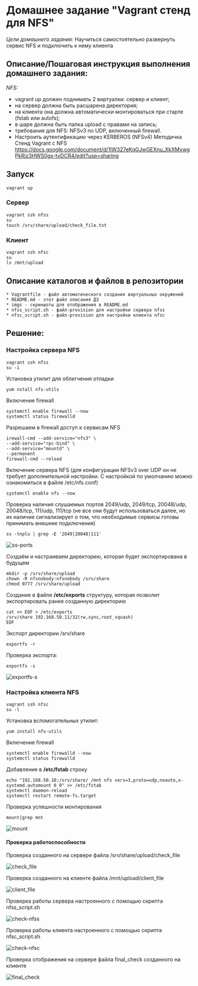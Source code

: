 # Домашнее задание "Vagrant стенд для NFS"

*Цели домашнего задания:*
Научиться самостоятельно развернуть сервис NFS и подключить к нему
клиента

## Описание/Пошаговая инструкция выполнения домашнего задания:

*NFS:*
* vagrant up должен поднимать 2 виртуалки: сервер и клиент;
* на сервер должна быть расшарена директория;
* на клиента она должна автоматически монтироваться при старте (fstab или autofs);
* в шаре должна быть папка upload с правами на запись;
* требования для NFS: NFSv3 по UDP, включенный firewall.
* Настроить аутентификацию через KERBEROS (NFSv4)
Методичка Стенд Vagrant с NFS https://docs.google.com/document/d/1lW327eKqGJwGEXnu_XkXMvwgPkRjz3HWS0gx-tvDCR4/edit?usp=sharing

## Запуск
```
vagrant up
```

### Сервер
```
vagrant ssh nfss
su
touch /srv/share/upload/check_file.txt
```

### Клиент
```
vagrant ssh nfsc
su
ls /mnt/upload
```

## Описание каталогов и файлов в репозитории

	* Vagrantfile - файл автоматического создания виртуальных окружений
	* README.md - этот файл описания ДЗ
	* imgs - скриншоты для отображения в README.md
	* nfss_script.sh - файл-provision для настройки сервера nfss
	* nfsc_script.sh - файл-provision для настройки клиента nfsc

## Решение:

### Настройка сервера NFS

```
vagrant ssh nfss
su -i
```

Установка утилит для облегчения отладки
```
yum nstall nfs-utils
```

Включение firewall
```
systemctl enable firewall --now
systemctl status firewalld
```

Разрешаем в firewall доступ к сервисам NFS
```
irewall-cmd --add-service="nfs3" \
--add-service="rpc-bind" \
--add-service="mountd" \
--permanent
firewall-cmd --reload
```

Включение сервера NFS (для конфигурации NFSv3 over UDP он не требует
дополнительной настройки. С настройкой по умолчанию можно ознакомиться 
в файле /etc/nfs.conf)

```
systemctl enable nfs --now
```

Проверка наличия слушаемых портов 2049/udp, 2049/tcp, 20048/udp,
20048/tcp, 111/udp, 111/tcp (не все они будут использоваться далее, но
их наличие сигнализирует о том, что необходимые сервисы готовы
принимать внешние подключения)

```
ss -tnplu | grep -E '2049|20048|111'
```

![ss-ports](imgs/ss-ports.png)

Cоздаём и настраиваем директорию, которая будет экспортирована в будущем

```
mkdir -p /srv/share/upload
chown -R nfsnobody:nfsnobody /srv/share
chmod 0777 /srv/share/upload
```

Создание в файле __/etc/exports__ структуру, которая позволит экспортировать ранее созданную директорию
```
cat << EOF > /etc/exports
/srv/share 192.168.50.11/32(rw,sync,root_squash)
EOF
```

Экспорт директории /srv/share
```
exportfs -r
```

Проверка экспорта:
```
exportfs -s
```

![exportfs-s](imgs/exportfs-s.png)

### Настройка клиента NFS

```
vagrant ssh nfsc
su -l
```

Установка вспомогательных утилит:
```
yum install nfs-utils
```

Включение firewall
```
systemctl enable firewalld --now
systemctl status firewalld
```

Добавление в __/etc/fstab__ строку
```
echo "192.168.50.10:/srv/share/ /mnt nfs vers=3,proto=udp,noauto,x-systemd.automount 0 0" >> /etc/fstab
systemctl daemon-reload
systemctl restart remote-fs.target
```

Проверка успешности монтирования
```
mount|grep mnt
```

![mount](imgs/mount.png)

#### Проверка работоспособности

Проверка созданного на сервере файла /srv/share/upload/check_file

![check_file](imgs/check_file.png)

Проверка созданного на клиенте файла /mnt/upload/client_file

![client_file](imgs/client_file.png)

Проверка работы сервера настроенного с помощью скрипта nfss_script.sh

![check-nfss](imgs/check-nfss.png)

Проверка работы клиента настроенного с помощью скрипта nfsc_script.sh

![check-nfsc](imgs/check-nfsc.png)

Проверка отображения на сервере файла final_check созданного на клиенте

![final_check](imgs/final_check.png)




